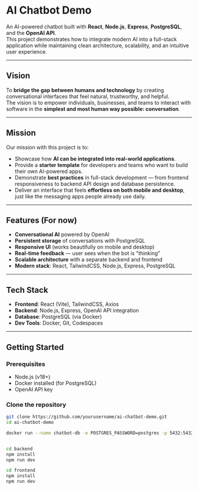 # AI Chatbot Demo

An AI-powered chatbot built with **React**, **Node.js**, **Express**, **PostgreSQL**, and the **OpenAI API**.  
This project demonstrates how to integrate modern AI into a full-stack application while maintaining clean architecture, scalability, and an intuitive user experience.  

---

## Vision
To **bridge the gap between humans and technology** by creating conversational interfaces that feel natural, trustworthy, and helpful.  
The vision is to empower individuals, businesses, and teams to interact with software in the **simplest and most human way possible: conversation**.  

---

## Mission
Our mission with this project is to:  
- Showcase how **AI can be integrated into real-world applications**.  
- Provide a **starter template** for developers and teams who want to build their own AI-powered apps.  
- Demonstrate **best practices** in full-stack development — from frontend responsiveness to backend API design and database persistence.  
- Deliver an interface that feels **effortless on both mobile and desktop**, just like the messaging apps people already use daily.  

---

## Features (For now)
- **Conversational AI** powered by OpenAI  
- **Persistent storage** of conversations with PostgreSQL  
- **Responsive UI** (works beautifully on mobile and desktop)  
- **Real-time feedback** — user sees when the bot is "thinking"  
- **Scalable architecture** with a separate backend and frontend  
- **Modern stack**: React, TailwindCSS, Node.js, Express, PostgreSQL  

---

## Tech Stack
- **Frontend**: React (Vite), TailwindCSS, Axios  
- **Backend**: Node.js, Express, OpenAI API integration  
- **Database**: PostgreSQL (via Docker)  
- **Dev Tools**: Docker, Git, Codespaces  

---

## Getting Started

### Prerequisites
- Node.js (v18+)  
- Docker installed (for PostgreSQL)  
- OpenAI API key  

### Clone the repository
```bash
git clone https://github.com/yourusername/ai-chatbot-demo.git
cd ai-chatbot-demo

docker run --name chatbot-db -e POSTGRES_PASSWORD=postgres -p 5432:5432 -d postgres


cd backend
npm install
npm run dev

cd frontend
npm install
npm run dev
